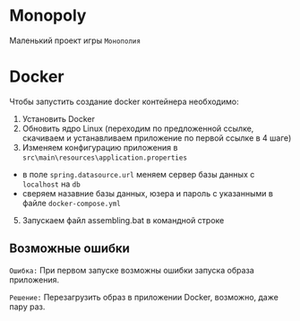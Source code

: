 # Monopoly

Маленький проект игры ``Монополия``

# Docker

Чтобы запустить создание docker контейнера необходимо:

1. Установить Docker
2. Обновить ядро Linux (переходим по предложенной ссылке, скачиваем и устанавливаем приложение по первой ссылке в 4 шаге)
3. Изменяем конфигурацию приложения в ``src\main\resources\application.properties``
  - в поле ``spring.datasource.url`` меняем сервер базы данных с ``localhost`` на ``db``
  - сверяем назавние базы данных, юзера и пароль с указанными в файле ``docker-compose.yml``
5. Запускаем файл assembling.bat в командной строке

## Возможные ошибки

``Ошибка:`` При первом запуске возможны ошибки запуска образа приложения.

``Решение:`` Перезагрузить образ в приложении Docker, возможно, даже пару раз.
